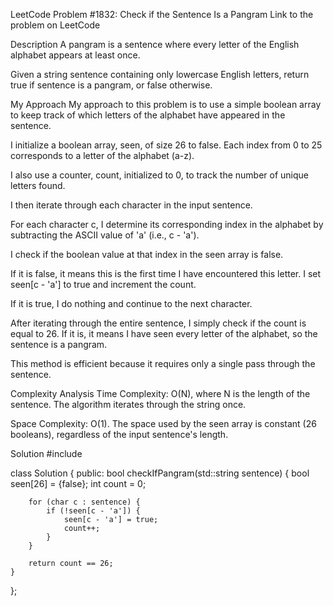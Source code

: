 LeetCode Problem #1832: Check if the Sentence Is a Pangram
Link to the problem on LeetCode

Description
A pangram is a sentence where every letter of the English alphabet appears at least once.

Given a string sentence containing only lowercase English letters, return true if sentence is a pangram, or false otherwise.

My Approach
My approach to this problem is to use a simple boolean array to keep track of which letters of the alphabet have appeared in the sentence.

I initialize a boolean array, seen, of size 26 to false. Each index from 0 to 25 corresponds to a letter of the alphabet (a-z).

I also use a counter, count, initialized to 0, to track the number of unique letters found.

I then iterate through each character in the input sentence.

For each character c, I determine its corresponding index in the alphabet by subtracting the ASCII value of 'a' (i.e., c - 'a').

I check if the boolean value at that index in the seen array is false.

If it is false, it means this is the first time I have encountered this letter. I set seen[c - 'a'] to true and increment the count.

If it is true, I do nothing and continue to the next character.

After iterating through the entire sentence, I simply check if the count is equal to 26. If it is, it means I have seen every letter of the alphabet, so the sentence is a pangram.

This method is efficient because it requires only a single pass through the sentence.

Complexity Analysis
Time Complexity: O(N), where N is the length of the sentence. The algorithm iterates through the string once.

Space Complexity: O(1). The space used by the seen array is constant (26 booleans), regardless of the input sentence's length.

Solution
#include <string>

class Solution {
public:
    bool checkIfPangram(std::string sentence) {
        bool seen[26] = {false};
        int count = 0;
        
        for (char c : sentence) {
            if (!seen[c - 'a']) {
                seen[c - 'a'] = true;
                count++;
            }
        }
        
        return count == 26;
    }
};
